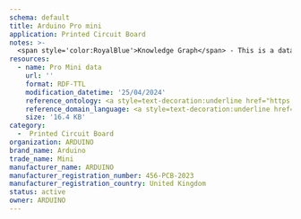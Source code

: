 ```yaml
---
schema: default
title: Arduino Pro mini
application: Printed Circuit Board
notes: >-
  <span style='color:RoyalBlue'>Knowledge Graph</span> - This is a dataset describing the information about an Arduino pro mini product, produced by the ARDUINO company.
resources:
  - name: Pro Mini data
    url: ''
    format: RDF-TTL
    modification_datetime: '25/04/2024'
    reference_ontology: <a style=text-decoration:underline href="https://datascientiafoundation.github.io/LiveDataMaterials/datasets/JIDEP-ontology/">JIDEP Material Passport Ontology</a>
    reference_domain_language: <a style=text-decoration:underline href="https://datascientiafoundation.github.io/LiveDataMaterials/datasets/JIDEP-terminology/">JIDEP Terminology</a>
    size: '16.4 KB'
category:
  -  Printed Circuit Board
organization: ARDUINO
brand_name: Arduino
trade_name: Mini
manufacturer_name: ARDUINO
manufacturer_registration_number: 456-PCB-2023
manufacturer_registration_country: United Kingdom
status: active
owner: ARDUINO
---
```

